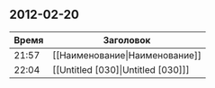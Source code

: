 ## 2012-02-20
| Время | Заголовок |
| --- | --- |
| 21:57 | [[Наименование\|Наименование]] |
| 22:04 | [[Untitled [030]\|Untitled [030]]] |
